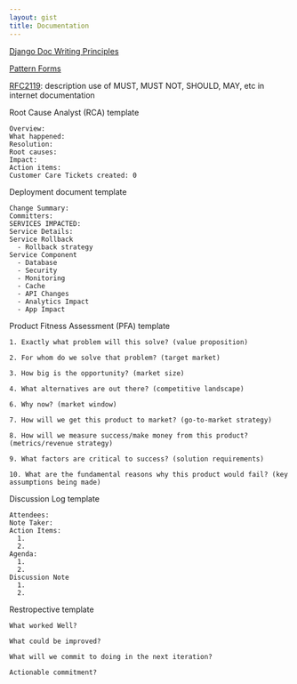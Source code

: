 ```yaml
---
layout: gist
title: Documentation
---
```


[Django Doc Writing Principles](https://jacobian.org/writing/great-documentation/)

[Pattern Forms](https://www.martinfowler.com/articles/writingPatterns.html)

[RFC2119](https://tools.ietf.org/html/rfc2119): description use of MUST, MUST NOT, SHOULD, MAY, etc in internet documentation

Root Cause Analyst (RCA) template
```
Overview:
What happened:
Resolution:
Root causes:
Impact:
Action items:
Customer Care Tickets created: 0
```

Deployment document template
```
Change Summary:
Committers:
SERVICES IMPACTED:
Service Details:
Service Rollback
  - Rollback strategy
Service Component 
  - Database
  - Security
  - Monitoring
  - Cache
  - API Changes
  - Analytics Impact
  - App Impact
```

Product Fitness Assessment (PFA) template
```
1. Exactly what problem will this solve? (value proposition)

2. For whom do we solve that problem? (target market)

3. How big is the opportunity? (market size)

4. What alternatives are out there? (competitive landscape)

6. Why now? (market window)

7. How will we get this product to market? (go-to-market strategy)

8. How will we measure success/make money from this product? (metrics/revenue strategy)

9. What factors are critical to success? (solution requirements)

10. What are the fundamental reasons why this product would fail? (key assumptions being made)
```

Discussion Log template
```
Attendees:
Note Taker:
Action Items:
  1. 
  2.
Agenda:
  1.
  2.
Discussion Note
  1.
  2.
```

Restropective template
```
What worked Well?

What could be improved?

What will we commit to doing in the next iteration?

Actionable commitment?


```
